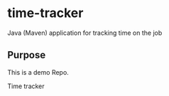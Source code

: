 # time-tracker
Java (Maven) application for tracking time on the job

## Purpose 

This is a demo Repo.

Time tracker
